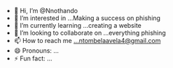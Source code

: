 - 👋 Hi, I’m @Nnothando
- 👀 I’m interested in ...Making a success on phishing
- 🌱 I’m currently learning ...creating a website 
- 💞️ I’m looking to collaborate on ...everything phishing
- 📫 How to reach me ...ntombelaavela4@gmail.com 
- 😄 Pronouns: ...
- ⚡ Fun fact: ...

<!---
Nnothando/Nnothando is a ✨ special ✨ repository because its `README.md` (this file) appears on your GitHub profile.
You can click the Preview link to take a look at your changes.
--->
